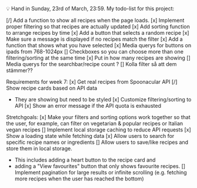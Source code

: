 💡 Hand in Sunday, 23rd of March, 23:59.
My todo-list for this project:

[/] Add a function to show all recipes when the page loads.
[x] Implement proper filtering so that recipes are actually updated
[x] Add sorting function to arrange recipes by time
[x] Add a button that selects a random recipe
[x] Make sure a message is displayed if no recipes match the filter
[x] Add a function that shows what you have selected
[x] Media querys for buttons on ipads from 768-1024px
[] Checkboxes so you can choose more than one filtering/sorting at the same time
[x] Put in how many recipes are showing
[] Media querys for the searchbar/recipe count ?
[] Kolla filter så att dem stämmer??


Requirements for week 7: 
[x] Get real recipes from Spoonacular API 
[/] Show recipe cards based on API data 
- They are showing but need to be styled
[x] Customize filtering/sorting to API 
[x] Show an error message if the API quota is exhausted

Stretchgoals: 
[x] Make your filters and sorting options work together so that the user, for example, can filter on vegetarian & popular recipes or Italian vegan recipes
[] Implement local storage caching to reduce API requests
[x] Show a loading state while fetching data
[x] Allow users to search for specific recipe names or ingredients
[] Allow users to save/like recipes and store them in local storage. 
- This includes adding a heart button to the recipe card and 
- adding a "View favourites" button that only shows favourite recipes.
[] Implement pagination for large results or infinite scrolling (e.g. fetching more recipes when the user has reached the bottom)
